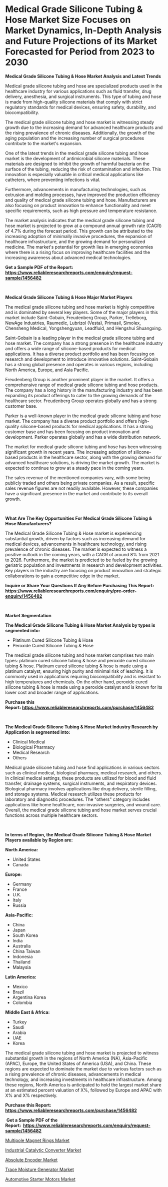 <p><h1>Medical Grade Silicone Tubing & Hose Market Size Focuses on Market Dynamics, In-Depth Analysis and Future Projections of its Market Forecasted for Period from 2023 to 2030</h1></p><p><strong>Medical Grade Silicone Tubing & Hose Market Analysis and Latest Trends</strong></p>
<p><p>Medical grade silicone tubing and hose are specialized products used in the healthcare industry for various applications such as fluid transfer, drug delivery, anesthesia, and surgical instruments. This type of tubing and hose is made from high-quality silicone materials that comply with strict regulatory standards for medical devices, ensuring safety, durability, and biocompatibility.</p><p>The medical grade silicone tubing and hose market is witnessing steady growth due to the increasing demand for advanced healthcare products and the rising prevalence of chronic diseases. Additionally, the growth of the aging population and the increasing number of surgical procedures contribute to the market's expansion.</p><p>One of the latest trends in the medical grade silicone tubing and hose market is the development of antimicrobial silicone materials. These materials are designed to inhibit the growth of harmful bacteria on the surface of the tubing, reducing the risk of contamination and infection. This innovation is especially valuable in critical medical applications like catheters, where preventing infections is vital.</p><p>Furthermore, advancements in manufacturing technologies, such as extrusion and molding processes, have improved the production efficiency and quality of medical grade silicone tubing and hose. Manufacturers are also focusing on product innovation to enhance functionality and meet specific requirements, such as high pressure and temperature resistance.</p><p>The market analysis indicates that the medical grade silicone tubing and hose market is projected to grow at a compound annual growth rate (CAGR) of 4.7% during the forecast period. This growth can be attributed to the increasing adoption of minimally invasive procedures, the expansion of healthcare infrastructure, and the growing demand for personalized medicine. The market's potential for growth lies in emerging economies where there is a rising focus on improving healthcare facilities and the increasing awareness about advanced medical technologies.</p></p>
<p><strong>Get a Sample PDF of the Report:&nbsp; <a href="https://www.reliableresearchreports.com/enquiry/request-sample/1456482">https://www.reliableresearchreports.com/enquiry/request-sample/1456482</a></strong></p>
<p>&nbsp;</p>
<p><strong>Medical Grade Silicone Tubing & Hose Major Market Players</strong></p>
<p><p>The medical grade silicone tubing and hose market is highly competitive and is dominated by several key players. Some of the major players in this market include Saint-Gobain, Freudenberg Group, Parker, Trelleborg, NewAge Industries, Raumedic, Lubrizol (Vesta), Primasil, Simolex, Chensheng Medical, Yongshengyuan, Leadfluid, and Hengshui Shuangxing.</p><p>Saint-Gobain is a leading player in the medical grade silicone tubing and hose market. The company has a strong presence in the healthcare industry and offers a wide range of silicone-based products for medical applications. It has a diverse product portfolio and has been focusing on research and development to introduce innovative solutions. Saint-Gobain has a strong global presence and operates in various regions, including North America, Europe, and Asia Pacific.</p><p>Freudenberg Group is another prominent player in the market. It offers a comprehensive range of medical grade silicone tubing and hose products. The company has a long history in the manufacturing industry and has been expanding its product offerings to cater to the growing demands of the healthcare sector. Freudenberg Group operates globally and has a strong customer base.</p><p>Parker is a well-known player in the medical grade silicone tubing and hose market. The company has a diverse product portfolio and offers high-quality silicone-based products for medical applications. It has a strong customer base and has been focusing on product innovation and development. Parker operates globally and has a wide distribution network.</p><p>The market for medical grade silicone tubing and hose has been witnessing significant growth in recent years. The increasing adoption of silicone-based products in the healthcare sector, along with the growing demand for advanced healthcare solutions, is driving the market growth. The market is expected to continue to grow at a steady pace in the coming years.</p><p>The sales revenue of the mentioned companies vary, with some being publicly traded and others being private companies. As a result, specific sales revenue figures are not readily available. However, these companies have a significant presence in the market and contribute to its overall growth.</p></p>
<p>&nbsp;</p>
<p><strong>What Are The Key Opportunities For Medical Grade Silicone Tubing & Hose Manufacturers?</strong></p>
<p><p>The Medical Grade Silicone Tubing & Hose market is experiencing substantial growth, driven by factors such as increasing demand for medical devices, advancements in healthcare technology, and rising prevalence of chronic diseases. The market is expected to witness a positive outlook in the coming years, with a CAGR of around 8% from 2021 to 2026. Furthermore, the market is predicted to be fueled by the growing geriatric population and investments in research and development activities. Key players in the industry are focusing on product innovation and strategic collaborations to gain a competitive edge in the market.</p></p>
<p><strong>Inquire or Share Your Questions If Any Before Purchasing This Report: <a href="https://www.reliableresearchreports.com/enquiry/pre-order-enquiry/1456482">https://www.reliableresearchreports.com/enquiry/pre-order-enquiry/1456482</a></strong></p>
<p>&nbsp;</p>
<p><strong>Market Segmentation</strong></p>
<p><strong>The Medical Grade Silicone Tubing & Hose Market Analysis by types is segmented into:</strong></p>
<p><ul><li>Platinum Cured Silicone Tubing & Hose</li><li>Peroxide Cured Silicone Tubing & Hose</li></ul></p>
<p><p>The medical grade silicone tubing and hose market comprises two main types: platinum cured silicone tubing & hose and peroxide cured silicone tubing & hose. Platinum cured silicone tubing & hose is made using a platinum catalyst, ensuring high purity and minimal risk of leaching. It is commonly used in applications requiring biocompatibility and is resistant to high temperatures and chemicals. On the other hand, peroxide cured silicone tubing & hose is made using a peroxide catalyst and is known for its lower cost and broader range of applications.</p></p>
<p><strong>Purchase this Report:&nbsp;<a href="https://www.reliableresearchreports.com/purchase/1456482">https://www.reliableresearchreports.com/purchase/1456482</a></strong></p>
<p>&nbsp;</p>
<p><strong>The Medical Grade Silicone Tubing & Hose Market Industry Research by Application is segmented into:</strong></p>
<p><ul><li>Clinical Medical</li><li>Biological Pharmacy</li><li>Medical Research</li><li>Others</li></ul></p>
<p><p>Medical grade silicone tubing and hose find applications in various sectors such as clinical medical, biological pharmacy, medical research, and others. In clinical medical settings, these products are utilized for blood and fluid transfer, drainage systems, surgical instruments, and respiratory devices. Biological pharmacy involves applications like drug delivery, sterile filling, and storage systems. Medical research utilizes these products for laboratory and diagnostic procedures. The "others" category includes applications like home healthcare, non-invasive surgeries, and wound care. Overall, the medical grade silicone tubing and hose market serves crucial functions across multiple healthcare sectors.</p></p>
<p>&nbsp;</p>
<p><strong>In terms of Region, the Medical Grade Silicone Tubing & Hose Market Players available by Region are:</strong></p>
<p>
    <p> <strong> North America: </strong>
        <ul>
            <li>United States</li>
            <li>Canada</li>
        </ul>
        </p> 
    <p> <strong> Europe: </strong>
        <ul>
            <li>Germany</li>
            <li>France</li>
            <li>U.K.</li>
            <li>Italy</li>
            <li>Russia</li>
        </ul>
        </p> 
    <p> <strong> Asia-Pacific: </strong>
        <ul>
            <li>China</li>
            <li>Japan</li>
            <li>South Korea</li>
            <li>India</li>
            <li>Australia</li>
            <li>China Taiwan</li>
            <li>Indonesia</li>
            <li>Thailand</li>
            <li>Malaysia</li>
        </ul>
        </p> 
    <p> <strong> Latin America: </strong>
        <ul>
            <li>Mexico</li>
            <li>Brazil</li>
            <li>Argentina Korea</li>
            <li>Colombia</li>
        </ul>
        </p> 
    <p> <strong> Middle East & Africa: </strong>
        <ul>
            <li>Turkey</li>
            <li>Saudi</li>
            <li>Arabia</li>
            <li>UAE</li>
            <li>Korea</li>
        </ul>
    </p>
    </p>
<p><p>The medical grade silicone tubing and hose market is projected to witness substantial growth in the regions of North America (NA), Asia-Pacific (APAC), Europe, the United States of America (USA), and China. These regions are expected to dominate the market due to various factors such as a rising prevalence of chronic diseases, advancements in medical technology, and increasing investments in healthcare infrastructure. Among these regions, North America is anticipated to hold the largest market share at an estimated percent valuation of X%, followed by Europe and APAC with X% and X% respectively.</p></p>
<p><strong>Purchase this Report: <a href="https://www.reliableresearchreports.com/purchase/1456482">https://www.reliableresearchreports.com/purchase/1456482</a></strong></p>
<p>&nbsp;<strong>Get a Sample PDF of the Report:&nbsp;&nbsp;<a href="https://www.reliableresearchreports.com/enquiry/request-sample/1456482">https://www.reliableresearchreports.com/enquiry/request-sample/1456482</a></strong></p>
<p><strong></strong></p>
<p><p><a href="https://www.linkedin.com/pulse/multipole-magnet-rings-market-research-report-provides-thorough/">Multipole Magnet Rings Market</a></p><p><a href="https://medium.com/@elwyncarter2023/industrial-catalytic-converter-market-size-growth-forecast-2023-2030-3a215e61b7c4">Industrial Catalytic Converter Market</a></p><p><a href="https://www.linkedin.com/pulse/absolute-encoder-market-research-report-provides-thorough/">Absolute Encoder Market</a></p><p><a href="https://www.linkedin.com/pulse/trace-moisture-generator-market-share-amp-new-trends-analysis/">Trace Moisture Generator Market</a></p><p><a href="https://medium.com/@rfadda741254/automotive-starter-motors-market-size-growth-forecast-2023-2030-73d87eea16d1">Automotive Starter Motors Market</a></p></p>